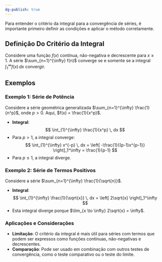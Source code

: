 ```yaml
---
dg-publish: true
---
```


Para entender o critério da integral para a convergência de séries, é importante primeiro definir as condições e aplicar o método corretamente.

## Definição Do Critério da Integral

Considere uma função $f(x)$ contínua, não-negativa e decrescente para $x \geq 1$. A série $\sum_{n=1}^{\infty} f(n)$ converge se e somente se a integral $\int_{1}^{\infty} f(x) \, dx$ convergir.

## Exemplos

### Exemplo 1: Série de Potência

Considere a série geométrica generalizada $\sum_{n=1}^{\infty} \frac{1}{n^p}$, onde $p > 0$. Aqui, $f(x) = \frac{1}{x^p}$.

- **Integral**:
$$
  \int_{1}^{\infty} \frac{1}{x^p} \, dx
$$
- Para $p > 1$, a integral converge:
$$
  \int_{1}^{\infty} x^{-p} \, dx = \left[ -\frac{1}{(p-1)x^{p-1}} \right]_1^\infty = \frac{1}{p-1}
$$
- Para $p \leq 1$, a integral diverge.

### Exemplo 2: Série de Termos Positivos

Considere a série $\sum_{n=1}^{\infty} \frac{1}{\sqrt{n}}$.

- **Integral**:
$$
  \int_{1}^{\infty} \frac{1}{\sqrt{x}} \, dx = \left[ 2\sqrt{x} \right]_1^\infty
$$
- Esta integral diverge porque $\lim_{x \to \infty} 2\sqrt{x} = \infty$.

### Aplicações e Considerações

- **Limitação**: O critério da integral é mais útil para séries com termos que podem ser expressos como funções contínuas, não-negativas e decrescentes.
- **Comparação**: Pode ser usado em combinação com outros testes de convergência, como o teste comparativo ou o teste do limite.

